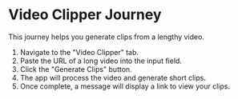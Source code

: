# Video Clipper Journey

This journey helps you generate clips from a lengthy video.

1. Navigate to the "Video Clipper" tab.
2. Paste the URL of a long video into the input field.
3. Click the "Generate Clips" button.
4. The app will process the video and generate short clips.
5. Once complete, a message will display a link to view your clips.